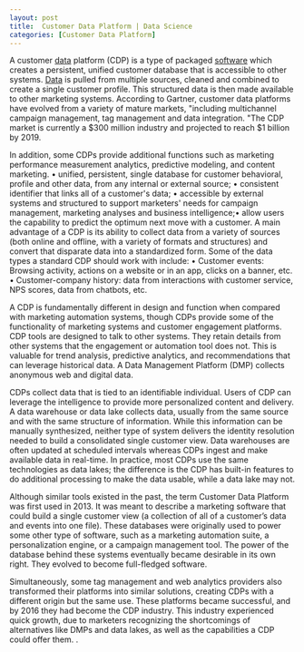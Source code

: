 ```yaml
---
layout: post
title:  Customer Data Platform | Data Science
categories: [Customer Data Platform]
---
```


A customer [data](https://data-science-blog.github.io/Big-Data) platform (CDP) is a type of packaged [software](https://python-software.github.io/Eric-Software) which creates a persistent, unified customer database that is accessible to other systems. [Data](https://data-science-blog.github.io/Data) is pulled from multiple sources, cleaned and combined to create a single customer profile. This structured data is then made available to other marketing systems. According to Gartner, customer data platforms have evolved from a variety of mature markets, "including multichannel campaign management, tag management and data integration. "The CDP market is currently a $300 million industry and projected to reach $1 billion by 2019.

In addition, some CDPs provide additional functions such as marketing performance measurement analytics, predictive modeling, and content marketing. • unified, persistent, single database for customer behavioral, profile and other data, from any internal or external source; • consistent identifier that links all of a customer's data; • accessible by external systems and structured to support marketers' needs for campaign management, marketing analyses and business intelligence;• allow users the capability to predict the optimum next move with a customer. A main advantage of a CDP is its ability to collect data from a variety of sources (both online and offline, with a variety of formats and structures) and convert that disparate data into a standardized form. Some of the data types a standard CDP should work with include: • Customer events: Browsing activity, actions on a website or in an app, clicks on a banner, etc. • Customer-company history: data from interactions with customer service, NPS scores, data from chatbots, etc.

A CDP is fundamentally different in design and function when compared with marketing automation systems, though CDPs provide some of the functionality of marketing systems and customer engagement platforms. CDP tools are designed to talk to other systems. They retain details from other systems that the engagement or automation tool does not. This is valuable for trend analysis, predictive analytics, and recommendations that can leverage historical data. A Data Management Platform (DMP) collects anonymous web and digital data.

CDPs collect data that is tied to an identifiable individual. Users of CDP can leverage the intelligence to provide more personalized content and delivery. A data warehouse or data lake collects data, usually from the same source and with the same structure of information. While this information can be manually synthesized, neither type of system delivers the identity resolution needed to build a consolidated single customer view. Data warehouses are often updated at scheduled intervals whereas CDPs ingest and make available data in real-time. In practice, most CDPs use the same technologies as data lakes; the difference is the CDP has built-in features to do additional processing to make the data usable, while a data lake may not.

Although similar tools existed in the past, the term Customer Data Platform was first used in 2013. It was meant to describe a marketing software that could build a single customer view (a collection of all of a customer’s data and events into one file). These databases were originally used to power some other type of software, such as a marketing automation suite, a personalization engine, or a campaign management tool. The power of the database behind these systems eventually became desirable in its own right. They evolved to become full-fledged software.

Simultaneously, some tag management and web analytics providers also transformed their platforms into similar solutions, creating CDPs with a different origin but the same use. These platforms became successful, and by 2016 they had become the CDP industry. This industry experienced quick growth, due to marketers recognizing the shortcomings of alternatives like DMPs and data lakes, as well as the capabilities a CDP could offer them. .

